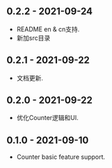 ## 0.2.2 - 2021-09-24

* README en & cn支持.
* 新加src目录

## 0.2.1 - 2021-09-22

* 文档更新.

## 0.2.0 - 2021-09-22

* 优化Counter逻辑和UI.

## 0.1.0 - 2021-09-10

* Counter basic feature support.
